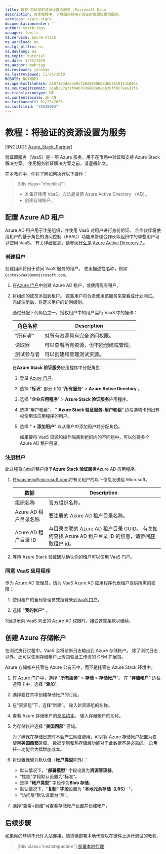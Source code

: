 ```yaml
---
title: 教程-将验证的资源设置为服务 |Microsoft Docs
description: 在本教程中，了解如何将用于验证的资源设置为服务。
services: azure-stack
documentationcenter: ''
author: mattbriggs
manager: femila
ms.service: azure-stack
ms.workload: na
ms.tgt_pltfrm: na
ms.devlang: na
ms.topic: tutorial
ms.date: 1/22/2020
ms.author: mabrigg
ms.reviewer: johnhas
ms.lastreviewed: 11/26/2018
ROBOTS: NOINDEX
ms.openlocfilehash: b187194dd63e95fa922000b68dbb701914d10465
ms.sourcegitcommit: a1abc27a31f04b703666de02ab39ffdc79a632f6
ms.translationtype: MT
ms.contentlocale: zh-CN
ms.lasthandoff: 01/23/2020
ms.locfileid: "76535903"
---
```

# <a name="tutorial-set-up-resources-for-validation-as-a-service"></a>教程：将验证的资源设置为服务

[!INCLUDE [Azure_Stack_Partner](./includes/azure-stack-partner-appliesto.md)]

验证即服务（VaaS）是一项 Azure 服务，用于在市场中验证和支持 Azure Stack 解决方案。 使用服务验证解决方案之前，请遵循此文。

在本教程中，你将了解如何执行以下操作：

> [!div class="checklist"]
> * 准备好使用 VaaS，方法是设置 Azure Active Directory （AD）。
> * 创建存储帐户。

## <a name="configure-an-azure-ad-tenant"></a>配置 Azure AD 租户

Azure AD 租户用于注册组织，并使用 VaaS 对用户进行身份验证。 合作伙伴将使用租户的基于角色的访问控制（RBAC）功能来管理合作伙伴组织中的哪些用户可以使用 VaaS。 有关详细信息，请参阅[什么是 Azure Active Directory？](https://docs.microsoft.com/azure/active-directory/fundamentals/active-directory-whatis)。

### <a name="create-a-tenant"></a>创建租户

创建组织将用于访问 VaaS 服务的租户。 使用描述性名称，例如 `ContosoVaaS@onmicrosoft.com`。

1. 在[Azure 门户](https://portal.azure.com)中创建 Azure AD 租户，或使用现有租户。 <!-- For instructions on creating new Azure AD tenants, see [Get started with Azure AD](https://docs.microsoft.com/azure/active-directory/get-started-azure-ad). -->

2. 将组织的成员添加到租户。 这些用户将负责使用该服务来查看或计划测试。 完成注册后，将定义用户的访问级别。

    通过分配下列角色之一，授权租户中的用户运行 VaaS 中的操作：

    | 角色名称 | Description |
    |---------------------|------------------------------------------|
    | “所有者” | 对所有资源具有完全访问权限。 |
    | 读取器 | 可以查看所有资源，但不能创建或管理。 |
    | 测试参与者 | 可以创建和管理测试资源。 |

    在**Azure Stack 验证服务**应用程序中分配角色：

   1. 登录 [Azure 门户](https://portal.azure.com)。
   2. 选择 "**标识**" 部分下的 "**所有服务**" > **Azure Active Directory** 。
   3. 选择 "**企业应用程序**" > **Azure Stack 验证服务**应用程序。
   4. 选择“用户和组”。 " **Azure Stack 验证服务-用户和组**" 边栏选项卡列出有权使用该应用程序的用户。
   5. 选择 " **+ 添加用户**" 以从租户中添加用户并分配角色。

      如果要将 VaaS 资源和操作隔离到组织内的不同组中，可以创建多个 Azure AD 租户目录。

### <a name="register-your-tenant"></a>注册租户

此过程将向你的租户授予**Azure Stack 验证服务**Azure AD 应用程序。

1. 在[vaashelp@microsoft.com](mailto:vaashelp@microsoft.com)将有关租户的以下信息发送给 Microsoft。

    | 数据 | Description |
    |--------------------------------|---------------------------------------------------------------------------------------------|
    | 组织名称 | 官方组织名称。 |
    | Azure AD 租户目录名称 | 要注册的 Azure AD 租户目录名称。 |
    | Azure AD 租户目录 ID | 与目录关联的 Azure AD 租户目录 GUID。 有关如何查找 Azure AD 租户目录 ID 的信息，请参阅[获取租户 id](https://docs.microsoft.com/azure/azure-resource-manager/resource-group-create-service-principal-portal#get-values-for-signing-in)。 |

2. 等待 Azure Stack 验证团队确认你的租户可以使用 VaaS 门户。

### <a name="consent-to-the-vaas-application"></a>同意 VaaS 应用程序

作为 Azure AD 管理员，请为 VaaS Azure AD 应用程序代表租户提供所需的权限：

1. 使用租户的全局管理员凭据登录到[VaaS 门户](https://azurestackvalidation.com/)。 

2. 选择 **"我的帐户"** 。

3当提示向 VaaS 列出的 Azure AD 权限时，接受这些条款以继续。

## <a name="create-an-azure-storage-account"></a>创建 Azure 存储帐户

在测试执行过程中，VaaS 会将诊断日志输出到 Azure 存储帐户。 除了测试日志以外，还可以使用存储帐户上传包验证工作流的 OEM 扩展包。

Azure 存储帐户托管在 Azure 公有云中，而不是托管在 Azure Stack 环境中。

1. 在 Azure 门户中，选择 "**所有服务**" > **存储** > **存储帐户**"。 在 "**存储帐户**" 边栏选项卡中，选择 "**添加**"。

2. 选择要在其中创建存储帐户的订阅。

3. 在“资源组”下，选择“新建”。 输入新资源组的名称。

4. 查看 Azure 存储帐户的[命名约定](/azure/cloud-adoption-framework/ready/azure-best-practices/naming-and-tagging#storage)。 输入存储帐户的名称。

5. 为存储帐户选择 "**美国西部**" 区域。

    为了确保在存储日志时不会产生网络费用，可以将 Azure 存储帐户配置为仅使用**美国西部**区域。 数据复制和热存储层功能对于此数据不是必需的。 启用任一功能会大幅增加成本。

6. 将设置保留为默认值（**帐户类型**除外）：

    - 默认情况下，"**部署模型**" 字段设置为**资源管理器**。
    - “性能”字段默认设置为“标准”。
    - 选择 "**帐户类型**" 字段作为**Blob 存储**。
    - 默认情况下，"**复制" 字段**设置为 "**本地冗余存储（LRS）** "。
    - “访问层”默认设置为“热”。

7. 选择“查看+创建”可查看存储帐户设置并创建帐户。

## <a name="next-steps"></a>后续步骤

如果你的环境不允许入站连接，请遵循部署本地代理以在硬件上运行测试的教程。

> [!div class="nextstepaction"]
> [部署本地代理](azure-stack-vaas-local-agent.md)
